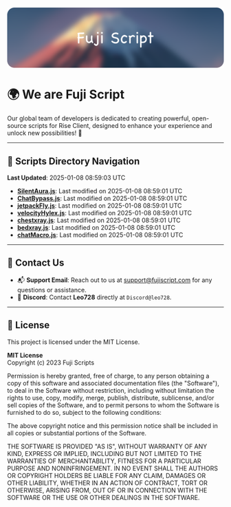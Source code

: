 ![Banner](.github/b.webp)

# 🌍 **We are Fuji Script**

Our global team of developers is dedicated to creating powerful, open-source scripts for Rise Client, designed to enhance your experience and unlock new possibilities! 🌟

---
<!-- SCRIPTS_NAVIGATION_START -->
## 📂 **Scripts Directory Navigation**

**Last Updated**: 2025-01-08 08:59:03 UTC

- **[SilentAura.js](scripts/SilentAura.js)**: Last modified on 2025-01-08 08:59:01 UTC
- **[ChatBypass.js](scripts/ChatBypass.js)**: Last modified on 2025-01-08 08:59:01 UTC
- **[jetpackFly.js](scripts/jetpackFly.js)**: Last modified on 2025-01-08 08:59:01 UTC
- **[velocityHylex.js](scripts/velocityHylex.js)**: Last modified on 2025-01-08 08:59:01 UTC
- **[chestxray.js](scripts/chestxray.js)**: Last modified on 2025-01-08 08:59:01 UTC
- **[bedxray.js](scripts/bedxray.js)**: Last modified on 2025-01-08 08:59:01 UTC
- **[chatMacro.js](scripts/chatMacro.js)**: Last modified on 2025-01-08 08:59:01 UTC

<!-- SCRIPTS_NAVIGATION_END -->

---

## 💬 **Contact Us**  
- 📬 **Support Email**: Reach out to us at [support@fujiscript.com](mailto:support@fujiscript.com) for any questions or assistance.  
- 💬 **Discord**: Contact **Leo728** directly at `Discord@leo728`.

---

## 📜 **License**

This project is licensed under the MIT License.  

**MIT License**  
Copyright (c) 2023 Fuji Scripts  

Permission is hereby granted, free of charge, to any person obtaining a copy of this software and associated documentation files (the "Software"), to deal in the Software without restriction, including without limitation the rights to use, copy, modify, merge, publish, distribute, sublicense, and/or sell copies of the Software, and to permit persons to whom the Software is furnished to do so, subject to the following conditions:  

The above copyright notice and this permission notice shall be included in all copies or substantial portions of the Software.  

THE SOFTWARE IS PROVIDED "AS IS", WITHOUT WARRANTY OF ANY KIND, EXPRESS OR IMPLIED, INCLUDING BUT NOT LIMITED TO THE WARRANTIES OF MERCHANTABILITY, FITNESS FOR A PARTICULAR PURPOSE AND NONINFRINGEMENT. IN NO EVENT SHALL THE AUTHORS OR COPYRIGHT HOLDERS BE LIABLE FOR ANY CLAIM, DAMAGES OR OTHER LIABILITY, WHETHER IN AN ACTION OF CONTRACT, TORT OR OTHERWISE, ARISING FROM, OUT OF OR IN CONNECTION WITH THE SOFTWARE OR THE USE OR OTHER DEALINGS IN THE SOFTWARE.  
